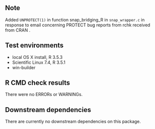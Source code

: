 ## Note
Added `UNPROTECT(1)` in function snap_bridging_R in `snap_wrapper.c` in response to email concerning PROTECT bug reports from rchk  received from CRAN .

## Test environments
* local OS X install, R 3.5.3
* Scientific Linux 7.4, R 3.5.1
* win-builder

## R CMD check results
There were no ERRORs or WARNINGs.  

## Downstream dependencies
There are currently no downstream dependencies on this package.
